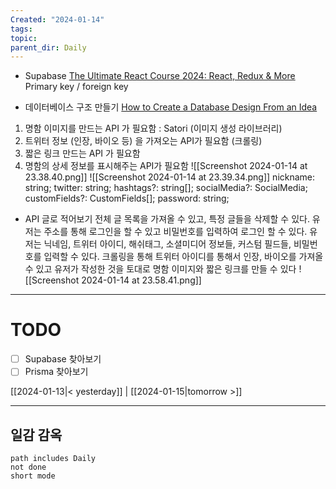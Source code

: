 ```yaml
---
Created: "2024-01-14"
tags: 
topic: 
parent_dir: Daily
---
```

- Supabase 
  [The Ultimate React Course 2024: React, Redux & More](https://kmooc.udemy.com/course/the-ultimate-react-course/)
 Primary key / foreign key

- 데이터베이스 구조 만들기
[How to Create a Database Design From an Idea](https://youtu.be/5RpUmDEsn1k?si=ybVU6TAwyopp9295)

1. 명함 이미지를 만드는 API 가 필요함 : Satori (이미지 생성 라이브러리) 
2. 트위터 정보 (인장, 바이오 등) 을 가져오는 API가 필요함 (크롤링) 
3. 짧은 링크 만드는 API 가 필요함 
4. 명함의 상세 정보를 표시해주는 API가 필요함
![[Screenshot 2024-01-14 at 23.38.40.png]]
 ![[Screenshot 2024-01-14 at 23.39.34.png]]
  nickname: string;
  twitter: string;
  hashtags?: string[];
  socialMedia?: SocialMedia;
  customFields?: CustomFields[];
  password: string;

- API 글로 적어보기
전체 글 목록을 가져올 수 있고, 특정 글들을 삭제할 수 있다. 유저는 주소를 통해 로그인을 할 수 있고 비밀번호를 입력하여 로그인 할 수 있다. 유저는 닉네임, 트위터 아이디, 해쉬태그, 소셜미디어 정보들, 커스텀 필드들, 비밀번호를 입력할 수 있다. 크롤링을 통해 트위터 아이디를 통해서 인장, 바이오를 가져올 수 있고 유저가 작성한 것을 토대로 명함 이미지와 짧은 링크를 만들 수 있다
![[Screenshot 2024-01-14 at 23.58.41.png]]

----
# TODO
- [ ] Supabase 찾아보기
- [ ] Prisma 찾아보기
  
[[2024-01-13|< yesterday]] | [[2024-01-15|tomorrow >]]  
  
---  
## 일감 감옥  
```tasks  
path includes Daily  
not done  
short mode  
```